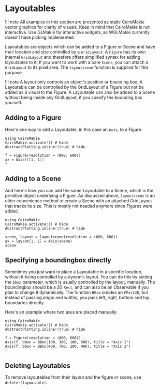 # Layoutables

!!! note
    All examples in this section are presented as static CairoMakie vector graphics for clarity of visuals.
    Keep in mind that CairoMakie is not interactive.
    Use GLMakie for interactive widgets, as WGLMakie currently doesn't have picking implemented.

Layoutables are objects which can be added to a Figure or Scene and have their location and size controlled by a `GridLayout`.
A `Figure` has its own internal `GridLayout` and therefore offers simplified syntax for adding layoutables to it.
If you want to work with a bare `Scene`, you can attach a `GridLayout` to its pixel area.
The `layoutscene` function is supplied for this purpose.

!!! note
    A layout only controls an object's position or bounding box.
    A Layoutable can be controlled by the GridLayout of a Figure but not be added as a visual to the Figure.
    A Layoutable can also be added to a Scene without being inside any GridLayout, if you specify the bounding box yourself.

## Adding to a Figure

Here's one way to add a Layoutable, in this case an `Axis`, to a Figure.

```@example
using CairoMakie
CairoMakie.activate!() # hide
AbstractPlotting.inline!(true) # hide

f = Figure(resolution = (800, 600))
ax = Axis(f[1, 1])
f
```

## Adding to a Scene

And here's how you can add the same Layoutable to a Scene, which is the primitive object underlying a Figure.
As discussed above, `layoutscene` is an older convenience method to create a Scene with an attached GridLayout that tracks its size.
This is mostly not needed anymore since Figures were added.

```@example
using CairoMakie
CairoMakie.activate!() # hide
AbstractPlotting.inline!(true) # hide

scene, layout = layoutscene(resolution = (800, 600))
ax = layout[1, 1] = Axis(scene)
scene
```

## Specifying a boundingbox directly

Sometimes you just want to place a Layoutable in a specific location, without it being controlled by a dynamic layout.
You can do this by setting the `bbox` parameter, which is usually controlled by the layout, manually.
The boundingbox should be a 2D `Rect`, and can also be an Observable if you plan to change it dynamically.
The function `BBox` creates an `FRect2D`, but instead of passing origin and widths, you pass left, right, bottom and top boundaries directly.

Here's an example where two axes are placed manually:

```@example
using CairoMakie
CairoMakie.activate!() # hide
AbstractPlotting.inline!(true) # hide

f = Figure(resolution = (800, 600))
Axis(f, bbox = BBox(100, 300, 100, 500), title = "Axis 1")
Axis(f, bbox = BBox(400, 700, 200, 400), title = "Axis 2")
f
```

## Deleting Layoutables

To remove layoutables from their layout and the figure or scene, use `delete!(layoutable)`.
